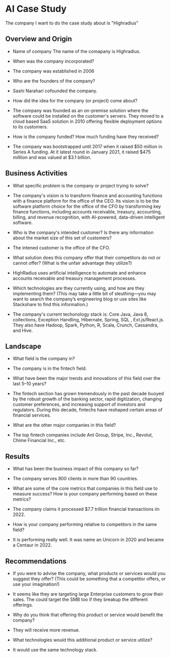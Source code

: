 # AI Case Study
The company I want to do the case study about is "Highradius"

## Overview and Origin

* Name of company
  The name of the comapany is Highradius.

* When was the company incorporated?
- The company was established in 2006

* Who are the founders of the company?
- Sashi Narahari cofounded the company.

* How did the idea for the company (or project) come about?
- The company was founded as an on-premise solution where the software could be installed on the customer's servers. They moved to a cloud based SaaS solution in 2010 offering flexible deployment options to its customers.

* How is the company funded? How much funding have they received?
- The company was bootstrapped until 2017 when it raised $50 million in Series A funding. At it latest round in January 2021, it raised $475 milllion and was valued at $3.1 billion.

## Business Activities

* What specific problem is the company or project trying to solve?
- The company's vision is to transform finance and accounting functions with a finance platform for the office of the CEO. Its vision is to be the software platform choice for the office of the CFO by transforming key finance functions, including accounts receivable, treasury, accounting, billing, and revenue recognition, with AI-powered, data-driven intelligent software.

* Who is the company's intended customer? Is there any information about the market size of this set of customers?
- The intened customer is the office of the CFO.

* What solution does this company offer that their competitors do not or cannot offer? (What is the unfair advantage they utilize?)
- HighRadius uses artificial intelligence to automate and enhance accounts receivable and treasury management processes. 

* Which technologies are they currently using, and how are they implementing them? (This may take a little bit of sleuthing&mdash;you may want to search the company’s engineering blog or use sites like Stackshare to find this information.)
- The company's current techonology stack is: Core Java, Java 8, collections, Exception Handling, Hibernate, Spring, SQL , Ext.js/React.js. They also have Hadoop, Spark, Python, R, Scala, Crunch, Cassandra, and Hive.

## Landscape

* What field is the company in?
- The company is in the fintech field.

* What have been the major trends and innovations of this field over the last 5&ndash;10 years?
- The fintech section has grown tremendously in the past decade buoyed by the robust growth of the banking sector, rapid digitization, changing customer preferences, and increasing support of investors and regulators. During this decade, fintechs have reshaped certain areas of financial services.

* What are the other major companies in this field?
- The top fintech companies include Ant Group, Stripe, Inc., Revolut, Chime Financial Inc., etc.

## Results

* What has been the business impact of this company so far?
- The company serves 800 clients in more than 90 countries.

* What are some of the core metrics that companies in this field use to measure success? How is your company performing based on these metrics?
- The company claims it processed $7.7 trillion financial transactions iin 2022. 

* How is your company performing relative to competitors in the same field?
- It is performing really well. It was name an Unicorn in 2020 and became a Centaur in 2022.

## Recommendations

* If you were to advise the company, what products or services would you suggest they offer? (This could be something that a competitor offers, or use your imagination!)
- It seems like they are targeting large Enterprise customers to grow their sales. The could target the SMB too if they breakup the different offerings.

* Why do you think that offering this product or service would benefit the company?
- They will receive more revenue.

* What technologies would this additional product or service utilize?
- It would use the same technology stack.
